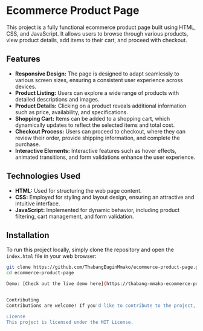 # Ecommerce Product Page

This project is a fully functional ecommerce product page built using HTML, CSS, and JavaScript. It allows users to browse through various products, view product details, add items to their cart, and proceed with checkout.

## Features

- **Responsive Design:** The page is designed to adapt seamlessly to various screen sizes, ensuring a consistent user experience across devices.
- **Product Listing:** Users can explore a wide range of products with detailed descriptions and images.
- **Product Details:** Clicking on a product reveals additional information such as price, availability, and specifications.
- **Shopping Cart:** Items can be added to a shopping cart, which dynamically updates to reflect the selected items and total cost.
- **Checkout Process:** Users can proceed to checkout, where they can review their order, provide shipping information, and complete the purchase.
- **Interactive Elements:** Interactive features such as hover effects, animated transitions, and form validations enhance the user experience.

## Technologies Used

- **HTML:** Used for structuring the web page content.
- **CSS:** Employed for styling and layout design, ensuring an attractive and intuitive interface.
- **JavaScript:** Implemented for dynamic behavior, including product filtering, cart management, and form validation.

## Installation

To run this project locally, simply clone the repository and open the `index.html` file in your web browser:

```bash
git clone https://github.com/ThabangEuginMmako/ecommerce-product-page.git
cd ecommerce-product-page

Demo: [Check out the live demo here](https://thabang-mmako-ecommerce-product-page.vercel.app/).


Contributing
Contributions are welcome! If you'd like to contribute to the project, please fork the repository and submit a pull request with your changes.

License
This project is licensed under the MIT License.
